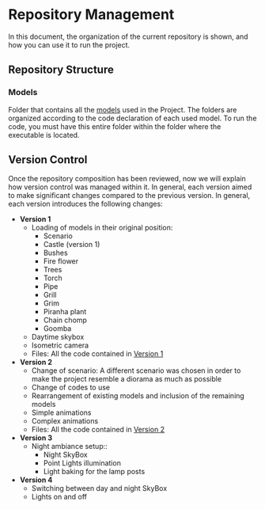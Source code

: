 # Repository Management
In this document, the organization of the current repository is shown, and how you can use it to run the project.

## Repository Structure
### Models
Folder that contains all the [models](/Models) used in the Project. The folders are organized according to the code declaration of each used model. To run the code, you must have this entire folder within the folder where the executable is located.

## Version Control
Once the repository composition has been reviewed, now we will explain how version control was managed within it. In general, each version aimed to make significant changes compared to the previous version. In general, each version introduces the following changes:
- **Version 1**
  - Loading of models in their original position:
    - Scenario
    - Castle (version 1)
    - Bushes
    - Fire flower
    - Trees
    - Torch
    - Pipe
    - Grill
    - Grim
    - Piranha plant
    - Chain chomp
    - Goomba
  - Daytime skybox
  - Isometric camera
  - Files: All the code contained in [Version 1](/Version1)
- **Version 2**
  - Change of scenario: A different scenario was chosen in order to make the project resemble a diorama as much as possible
  - Change of codes to use
  - Rearrangement of existing models and inclusion of the remaining models
  - Simple animations
  - Complex animations
  - Files: All the code contained in [Version 2](/Version2)
- **Version 3**
  - Night ambiance setup::
    - Night SkyBox
    - Point Lights illumination
    - Light baking for the lamp posts
- **Version 4**
  - Switching between day and night SkyBox
  - Lights on and off
